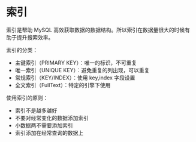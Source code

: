 # 索引

索引是帮助 MySQL 高效获取数据的数据结构。所以索引在数据量很大的时候有助于提升搜索效率。

索引的分类：

- 主键索引（PRIMARY KEY）：唯一的标识，不可重复
- 唯一索引（UNIQUE KEY）：避免重复的列出现，可以重复
- 常规索引（KEY/INDEX）：使用 key,index 字段设置
- 全文索引（FullText）：特定的引擎下使用

使用索引的原则：

- 索引不是越多越好
- 不要对经常变化的数据添加索引
- 小数据两不需要添加索引
- 索引添加在经常查询的数据上

<comment-comment/>
